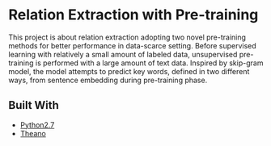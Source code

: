# Relation Extraction with Pre-training
This project is about relation extraction adopting two novel pre-training methods for better performance in data-scarce setting.
Before supervised learning with relatively a small amount of labeled data, unsupervised pre-training is performed with a large amount of text data.
Inspired by skip-gram model, the model attempts to predict key words, defined in two different ways, from sentence embedding during pre-training phase.

## Built With
* [Python2.7](https://www.python.org/download/releases/2.7/)
* [Theano](http://deeplearning.net/software/theano/)


